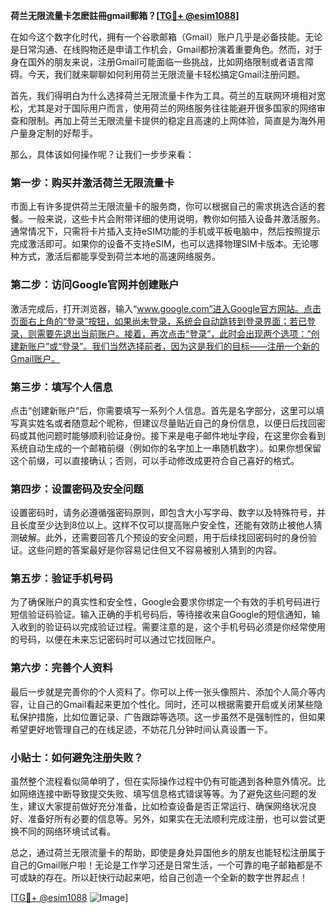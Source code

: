 **荷兰无限流量卡怎麽註冊gmail郵箱？[[TG💪+ @esim1088](https://t.me/s/esim1088)]**

在如今这个数字化时代，拥有一个谷歌邮箱（Gmail）账户几乎是必备技能。无论是日常沟通、在线购物还是申请工作机会，Gmail都扮演着重要角色。然而，对于身在国外的朋友来说，注册Gmail可能面临一些挑战，比如网络限制或者语言障碍。今天，我们就来聊聊如何利用荷兰无限流量卡轻松搞定Gmail注册问题。

首先，我们得明白为什么选择荷兰无限流量卡作为工具。荷兰的互联网环境相对宽松，尤其是对于国际用户而言，使用荷兰的网络服务往往能避开很多国家的网络审查和限制。再加上荷兰无限流量卡提供的稳定且高速的上网体验，简直是为海外用户量身定制的好帮手。

那么，具体该如何操作呢？让我们一步步来看：

### 第一步：购买并激活荷兰无限流量卡

市面上有许多提供荷兰无限流量卡的服务商，你可以根据自己的需求挑选合适的套餐。一般来说，这些卡片会附带详细的使用说明，教你如何插入设备并激活服务。通常情况下，只需将卡片插入支持eSIM功能的手机或平板电脑中，然后按照提示完成激活即可。如果你的设备不支持eSIM，也可以选择物理SIM卡版本。无论哪种方式，激活后都能享受到荷兰本地的高速网络服务。

### 第二步：访问Google官网并创建账户

激活完成后，打开浏览器，输入“www.google.com”进入Google官方网站。点击页面右上角的“登录”按钮，如果尚未登录，系统会自动跳转到登录界面；若已登录，则需要先退出当前账户。接着，再次点击“登录”，此时会出现两个选项：“创建新账户”或“登录”。我们当然选择前者，因为这是我们的目标——注册一个新的Gmail账户。

### 第三步：填写个人信息

点击“创建新账户”后，你需要填写一系列个人信息。首先是名字部分，这里可以填写真实姓名或者随意起个昵称，但建议尽量贴近自己的身份信息，以便日后找回密码或其他问题时能够顺利验证身份。接下来是电子邮件地址字段，在这里你会看到系统自动生成的一个邮箱前缀（例如你的名字加上一串随机数字）。如果你想保留这个前缀，可以直接确认；否则，可以手动修改成更符合自己喜好的格式。

### 第四步：设置密码及安全问题

设置密码时，请务必遵循强密码原则，即包含大小写字母、数字以及特殊符号，并且长度至少达到8位以上。这样不仅可以提高账户安全性，还能有效防止被他人猜测破解。此外，还需要回答几个预设的安全问题，用于后续找回密码时的身份验证。这些问题的答案最好是你容易记住但又不容易被别人猜到的内容。

### 第五步：验证手机号码

为了确保账户的真实性和安全性，Google会要求你绑定一个有效的手机号码进行短信验证码验证。输入正确的手机号码后，等待接收来自Google的短信通知，输入收到的验证码以完成验证过程。需要注意的是，这个手机号码必须是你经常使用的号码，以便在未来忘记密码时可以通过它找回账户。

### 第六步：完善个人资料

最后一步就是完善你的个人资料了。你可以上传一张头像照片、添加个人简介等内容，让自己的Gmail看起来更加个性化。同时，还可以根据需要开启或关闭某些隐私保护措施，比如位置记录、广告跟踪等选项。这一步虽然不是强制性的，但如果希望更好地管理自己的在线足迹，不妨花几分钟时间认真设置一下。

### 小贴士：如何避免注册失败？

虽然整个流程看似简单明了，但在实际操作过程中仍有可能遇到各种意外情况。比如网络连接中断导致提交失败、填写信息格式错误等等。为了避免这些问题的发生，建议大家提前做好充分准备，比如检查设备是否正常运行、确保网络状况良好、准备好所有必要的信息等。另外，如果实在无法顺利完成注册，也可以尝试更换不同的网络环境试试看。

总之，通过荷兰无限流量卡的帮助，即使是身处异国他乡的朋友也能轻松注册属于自己的Gmail账户啦！无论是工作学习还是日常生活，一个可靠的电子邮箱都是不可或缺的存在。所以赶快行动起来吧，给自己创造一个全新的数字世界起点！

[[TG💪+ @esim1088](https://t.me/s/esim1088) ![Image](https://i.postimg.cc/4NQfJmqS/Snipaste-2025-05-13-00-14-12.png)]